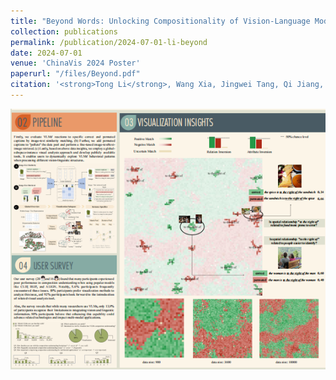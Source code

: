 ```yaml
---
title: "Beyond Words: Unlocking Compositionality of Vision-Language Models with Visualization Insights"
collection: publications
permalink: /publication/2024-07-01-li-beyond
date: 2024-07-01
venue: 'ChinaVis 2024 Poster'
paperurl: "/files/Beyond.pdf"
citation: '<strong>Tong Li</strong>, Wang Xia, Jingwei Tang, Qi Jiang, Yunchao Wang & Guodao Sun*. <em> ChinaVis 2024</em>'
---
```


<img src="/images/Beyond.png" />


